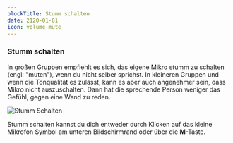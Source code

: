 ```yaml
---
blockTitle: Stumm schalten
date: 2120-01-01
icon: volume-mute
---
```

### Stumm schalten

In großen Gruppen empfiehlt es sich, das eigene Mikro stumm zu schalten (engl: "muten"), wenn du nicht selber sprichst. In kleineren Gruppen und wenn die Tonqualität es zulässt, kann es aber auch angenehmer sein, dass Mikro nicht auszuschalten. Dann hat die sprechende Person weniger das Gefühl, gegen eine Wand zu reden.

![Stumm Schalten](/assets/images/stumm-schalten.png)

Stumm schalten kannst du dich entweder durch Klicken auf das kleine Mikrofon Symbol am unteren Bildschirmrand oder über die **M**-Taste.
